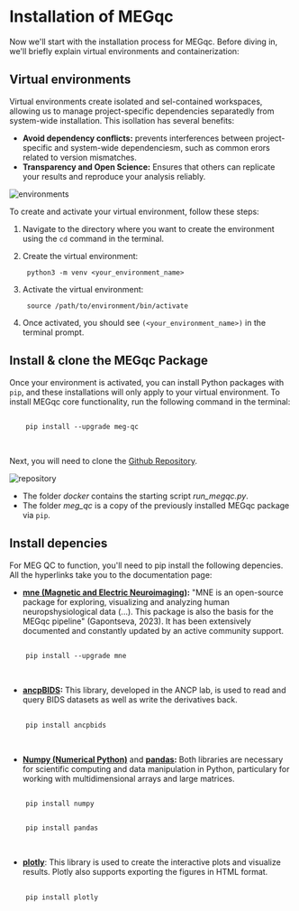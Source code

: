 # Installation of MEGqc

Now we'll start with the installation process for MEGqc. Before diving in, we'll briefly explain virtual environments and containerization:
<br>

## Virtual environments
Virtual environments create isolated and sel-contained workspaces, allowing us to manage project-specific dependencies separatedly from system-wide installation. This isollation has several benefits:
- **Avoid dependency conflicts:** prevents interferences between project-specific and system-wide dependenciesm, such as common erors related to version mismatches.
- **Transparency and Open Science:** Ensures that others can replicate your results and reproduce your analysis reliably.

![environments](static/python-virtual-envs1.webp)

To create and activate your virtual environment, follow these steps:
1. Navigate to the directory where you want to create the environment using the `cd` command in the terminal.
2. Create the virtual environment:

        python3 -m venv <your_environment_name>

3. Activate the virtual environment:

        source /path/to/environment/bin/activate

4. Once activated, you should see `(<your_environment_name>)` in the  terminal prompt. 

<!--
### Python Environment

MEG QC has compatiblity issues with older Python versions (prior to 3.9), therefore it's necessary to upgrade your Python version. Environments allows one to work with specific versions of Python itself without affecting other projects within the same network or the OS itself.


**[pyenv](https://github.com/pyenv/pyenv)** is a simple python version management. It let's you easily swtich between multiple versions of Python. In their github you can find the instruction to install pyenv, create your own environment with your desired Python version and activate it. 
-->

## Install & clone the MEGqc Package
Once your environment is activated, you can install Python packages with `pip`, and these installations will only apply to your virtual environment. To install MEGqc core functionality, run the following command in the terminal:
##
        pip install --upgrade meg-qc
<br>

Next, you will need to clone the [Github Repository](https://github.com/ANCPLabOldenburg/MEGqc). 

![repository](static/github.png)

- The folder _docker_ contains the starting script *run_megqc.py*.
- The folder *meg_qc* is a copy of the previously installed MEGqc package via `pip`.

## Install depencies
For MEG QC to function, you'll need to pip install the following depencies. All the hyperlinks take you to the documentation page:

- **[mne (Magnetic and Electric Neuroimaging)](https://mne.tools/stable/index.html):** "MNE is an open-source package for exploring, visualizing and analyzing human neuropshysiological data (...). This package is also the basis for the MEGqc pipeline" (Gapontseva, 2023). It has been extensively documented and constantly updated by an active community support. 
##
        pip install --upgrade mne
<br>

- **[ancpBIDS](https://ancpbids.readthedocs.io/en/latest/userDocCombined.html):** This library, developed in the ANCP lab, is used to read and query BIDS datasets as well as write the derivatives back. 
##
        pip install ancpbids
<br>

- **[Numpy (Numerical Python)](https://numpy.org/doc/)** and **[pandas](https://pandas.pydata.org/docs/):** Both libraries are necessary for scientific computing and data manipulation in Python, particulary for working with multidimensional arrays and large matrices. 
## 
        pip install numpy
##
        pip install pandas
<br>

- **[plotly](https://plotly.com/python-api-reference/)**: This library is used to create the interactive plots and visualize results. Plotly also supports exporting the figures in HTML format.
##
        pip install plotly

